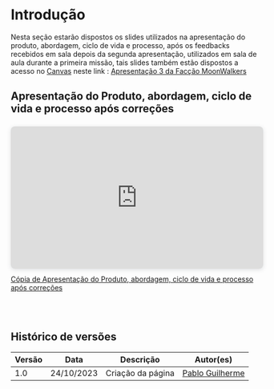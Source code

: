# Introdução

Nesta seção estarão dispostos os slides utilizados na apresentação do produto, abordagem, ciclo de vida e processo, após os feedbacks recebidos em sala depois da segunda apresentação, utilizados em sala de aula durante a primeira missão, tais slides também estão dispostos a acesso no [Canvas](https://www.canva.com) neste link : [Apresentação 3 da Facção MoonWalkers](https://www.canva.com/design/DAFuues1HRs/d4s-e5viCZ00LGG_tViRuw/edit?utm_content=DAFuues1HRs&utm_campaign=designshare&utm_medium=link2&utm_source=sharebutton)

## Apresentação do Produto, abordagem, ciclo de vida e processo após correções 
<div style="position: relative; width: 100%; height: 0; padding-top: 56.2500%;
 padding-bottom: 0; box-shadow: 0 2px 8px 0 rgba(63,69,81,0.16); margin-top: 1.6em; margin-bottom: 0.9em; overflow: hidden;
 border-radius: 8px; will-change: transform;">
  <iframe loading="lazy" style="position: absolute; width: 100%; height: 100%; top: 0; left: 0; border: none; padding: 0;margin: 0;"
    src="https:&#x2F;&#x2F;www.canva.com&#x2F;design&#x2F;DAFyNoLtdf0&#x2F;view?embed" allowfullscreen="allowfullscreen" allow="fullscreen">
  </iframe>
</div>
<a href="https:&#x2F;&#x2F;www.canva.com&#x2F;design&#x2F;DAFyNoLtdf0&#x2F;view?utm_content=DAFyNoLtdf0&amp;utm_campaign=designshare&amp;utm_medium=embeds&amp;utm_source=link" target="_blank" rel="noopener">Cópia de Apresentação do Produto, abordagem, ciclo de vida e processo após correções </a>

<br></br>

## Histórico de versões

| Versão | Data       | Descrição         | Autor(es)                                        |
| ------ | ---------- | ----------------- | ------------------------------------------------ |
| 1.0    | 24/10/2023 | Criação da página | [Pablo Guilherme](https://github.com/PabloGJBS) |